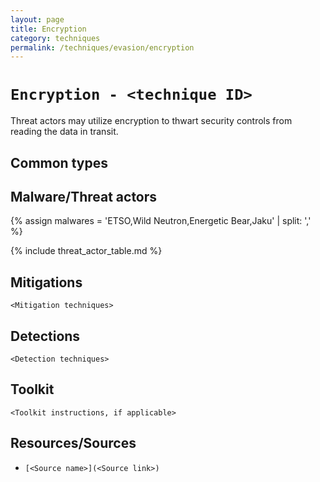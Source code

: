 ```yaml
---
layout: page
title: Encryption
category: techniques
permalink: /techniques/evasion/encryption
---
```

# `Encryption - <technique ID>`

Threat actors may utilize encryption to thwart security controls from reading the data in transit.

## Common types

## Malware/Threat actors

{% assign malwares = 'ETSO,Wild Neutron,Energetic Bear,Jaku' | split: ',' %}

{% include threat_actor_table.md %}

## Mitigations

`<Mitigation techniques>`

## Detections

`<Detection techniques>`

## Toolkit

`<Toolkit instructions, if applicable>`

## Resources/Sources

* `[<Source name>](<Source link>)`